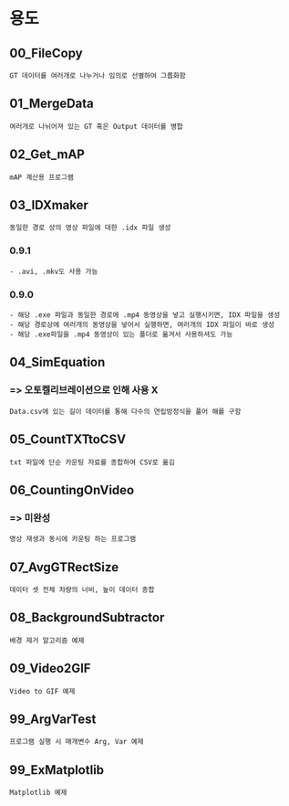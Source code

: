 # 용도

## 00_FileCopy
    GT 데이터를 여러개로 나누거나 임의로 선별하여 그룹화함

## 01_MergeData
    여러개로 나뉘어져 있는 GT 혹은 Output 데이터를 병합

## 02_Get_mAP
    mAP 계산용 프로그램

## 03_IDXmaker
    동일한 경로 상의 영상 파일에 대한 .idx 파일 생성

### 0.9.1
    - .avi, .mkv도 사용 가능

### 0.9.0
    - 해당 .exe 파일과 동일한 경로에 .mp4 동영상을 넣고 실행시키면, IDX 파일을 생성
    - 해당 경로상에 여러개의 동영상을 넣어서 실행하면, 여러개의 IDX 파일이 바로 생성
    - 해당 .exe파일을 .mp4 동영상이 있는 폴더로 옮겨서 사용하셔도 가능

## 04_SimEquation
### => 오토켈리브레이션으로 인해 사용 X
    Data.csv에 있는 길이 데이터를 통해 다수의 연립방정식을 풀어 해를 구함
    
## 05_CountTXTtoCSV
    txt 파일에 단순 카운팅 자료를 종합하여 CSV로 옮김

## 06_CountingOnVideo
### => 미완성
    영상 재생과 동시에 카운팅 하는 프로그램

## 07_AvgGTRectSize
    데이터 셋 전체 차량의 너비, 높이 데이터 종합

## 08_BackgroundSubtractor
    배경 제거 알고리즘 예제

## 09_Video2GIF
    Video to GIF 예제

## 99_ArgVarTest
    프로그램 실행 시 매개변수 Arg, Var 예제

## 99_ExMatplotlib
    Matplotlib 예제